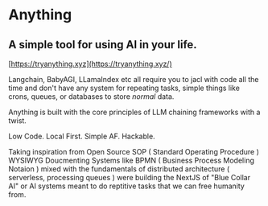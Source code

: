 # Anything

## A simple tool for using AI in your life.

[https://tryanything.xyz](https://tryanything.xyz/)

Langchain, BabyAGI, LLamaIndex etc all require you to jacl with code all the time and don't have any system for repeating tasks, simple things like crons, queues, or databases to store *normal* data.

Anything is built with the core principles of LLM chaining frameworks with a twist.

Low Code.
Local First.
Simple AF.
Hackable.

Taking inspiration from Open Source SOP ( Standard Operating Procedure ) WYSIWYG Doucmenting Systems like BPMN ( Business Process Modeling Notaion ) mixed with the fundamentals of distributed architecture ( serverless, processing queues ) were building the NextJS of "Blue Collar AI" or AI systems meant to do reptitive tasks that we can free humanity from.
